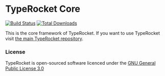 # TypeRocket Core

[![Build Status](https://travis-ci.org/TypeRocket/core.svg?branch=master)](https://travis-ci.org/TypeRocket/core) [![Total Downloads](https://poser.pugx.org/TypeRocket/core/d/total.svg)](https://packagist.org/packages/TypeRocket/core)

This is the core framework of TypeRocket. If you want to use TypeRocket visit [the main TypeRocket repository](https://github.com/TypeRocket/typerocket).

### License

TypeRocket is open-sourced software licenced under the [GNU General Public License 3.0](https://www.gnu.org/licenses/gpl-3.0.en.html)